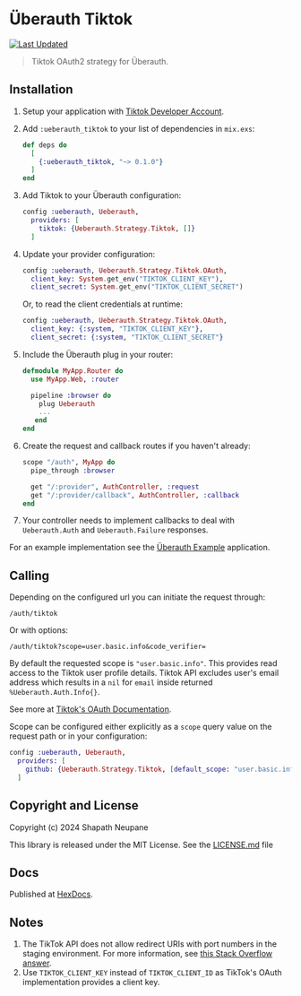 # Überauth Tiktok

<!-- [![Build Status](https://travis-ci.org/ueberauth/ueberauth_github.svg?branch=master)](https://travis-ci.org/ueberauth/ueberauth_github)
[![Module Version](https://img.shields.io/hexpm/v/ueberauth_github.svg)](https://hex.pm/packages/ueberauth_github)
[![Hex Docs](https://img.shields.io/badge/hex-docs-lightgreen.svg)](https://hexdocs.pm/ueberauth_github/)
[![Total Download](https://img.shields.io/hexpm/dt/ueberauth_github.svg)](https://hex.pm/packages/ueberauth_github)
-->

[![Last Updated](https://img.shields.io/github/last-commit/theshapguy/ueberauth_tiktok.svg)](https://github.com/ueberauth/ueberauth_github/commits/master)

> Tiktok OAuth2 strategy for Überauth.

## Installation

1.  Setup your application with [Tiktok Developer Account](https://developers.tiktok.com/).

2.  Add `:ueberauth_tiktok` to your list of dependencies in `mix.exs`:

    ```elixir
    def deps do
      [
        {:ueberauth_tiktok, "~> 0.1.0"}
      ]
    end
    ```

3.  Add Tiktok to your Überauth configuration:

    ```elixir
    config :ueberauth, Ueberauth,
      providers: [
        tiktok: {Ueberauth.Strategy.Tiktok, []}
      ]
    ```

4.  Update your provider configuration:

    ```elixir
    config :ueberauth, Ueberauth.Strategy.Tiktok.OAuth,
      client_key: System.get_env("TIKTOK_CLIENT_KEY"),
      client_secret: System.get_env("TIKTOK_CLIENT_SECRET")
    ```

    Or, to read the client credentials at runtime:

    ```elixir
    config :ueberauth, Ueberauth.Strategy.Tiktok.OAuth,
      client_key: {:system, "TIKTOK_CLIENT_KEY"},
      client_secret: {:system, "TIKTOK_CLIENT_SECRET"}
    ```

5.  Include the Überauth plug in your router:

    ```elixir
    defmodule MyApp.Router do
      use MyApp.Web, :router

      pipeline :browser do
        plug Ueberauth
        ...
       end
    end
    ```

6.  Create the request and callback routes if you haven't already:

    ```elixir
    scope "/auth", MyApp do
      pipe_through :browser

      get "/:provider", AuthController, :request
      get "/:provider/callback", AuthController, :callback
    end
    ```

7.  Your controller needs to implement callbacks to deal with `Ueberauth.Auth`
    and `Ueberauth.Failure` responses.

For an example implementation see the [Überauth Example](https://github.com/ueberauth/ueberauth_example) application.

## Calling

Depending on the configured url you can initiate the request through:

    /auth/tiktok

Or with options:

    /auth/tiktok?scope=user.basic.info&code_verifier=

By default the requested scope is `"user.basic.info"`. This provides read access to the Tiktok user profile details. Tiktok API excludes user's email address
which results in a `nil` for `email` inside returned `%Ueberauth.Auth.Info{}`.

See more at [Tiktok's OAuth Documentation](https://developers.tiktok.com/doc/login-kit-manage-user-access-tokens/).

Scope can be configured either explicitly as a `scope` query value on the
request path or in your configuration:

```elixir
config :ueberauth, Ueberauth,
  providers: [
    github: {Ueberauth.Strategy.Tiktok, [default_scope: "user.basic.info,user.basic.profile"]}
  ]
```


## Copyright and License

Copyright (c) 2024 Shapath Neupane

This library is released under the MIT License. See the [LICENSE.md](./LICENSE.md) file

## Docs

Published at [HexDocs](https://hexdocs.pm/ueberauth_tiktok).

## Notes
1. The TikTok API does not allow redirect URIs with port numbers in the staging environment. For more information, see [this Stack Overflow answer](https://stackoverflow.com/a/73533804).
2. Use `TIKTOK_CLIENT_KEY` instead of `TIKTOK_CLIENT_ID` as TikTok's OAuth implementation provides a client key.